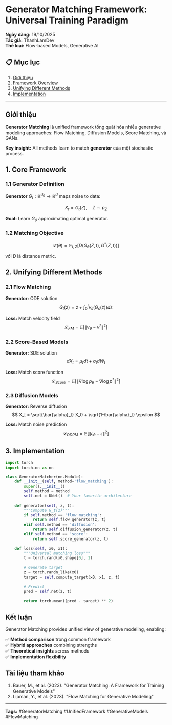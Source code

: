 # Generator Matching Framework: Universal Training Paradigm

**Ngày đăng:** 19/10/2025  
**Tác giả:** ThanhLamDev  
**Thể loại:** Flow-based Models, Generative AI

## 📋 Mục lục
1. [Giới thiệu](#giới-thiệu)
2. [Framework Overview](#framework-overview)
3. [Unifying Different Methods](#unifying-different-methods)
4. [Implementation](#implementation)

---

## Giới thiệu

**Generator Matching** là unified framework tổng quát hóa nhiều generative modeling approaches: Flow Matching, Diffusion Models, Score Matching, và GANs.

**Key insight:** All methods learn to match **generator** của một stochastic process.

## 1. Core Framework

### 1.1 Generator Definition

**Generator** $G_t: \mathbb{R}^{d_0} \to \mathbb{R}^d$ maps noise to data:

$$
X_t = G_t(Z), \quad Z \sim p_Z
$$

**Goal:** Learn $G_\theta$ approximating optimal generator.

### 1.2 Matching Objective

$$
\mathcal{L}(\theta) = \mathbb{E}_{t, Z}\left[D(G_\theta(Z, t), G^*(Z, t))\right]
$$

với $D$ là distance metric.

## 2. Unifying Different Methods

### 2.1 Flow Matching

**Generator:** ODE solution
$$
G_t(z) = z + \int_0^t v_s(G_s(z)) ds
$$

**Loss:** Match velocity field
$$
\mathcal{L}_{FM} = \mathbb{E}[\|v_\theta - v^*\|^2]
$$

### 2.2 Score-Based Models

**Generator:** SDE solution
$$
dX_t = \mu_t dt + \sigma_t dW_t
$$

**Loss:** Match score function
$$
\mathcal{L}_{Score} = \mathbb{E}[\|\nabla \log p_\theta - \nabla \log p^*\|^2]
$$

### 2.3 Diffusion Models

**Generator:** Reverse diffusion
$$
X_t = \sqrt{\bar{\alpha}_t} X_0 + \sqrt{1-\bar{\alpha}_t} \epsilon
$$

**Loss:** Match noise prediction
$$
\mathcal{L}_{DDPM} = \mathbb{E}[\|\epsilon_\theta - \epsilon\|^2]
$$

## 3. Implementation

```python
import torch
import torch.nn as nn

class GeneratorMatcher(nn.Module):
    def __init__(self, method='flow_matching'):
        super().__init__()
        self.method = method
        self.net = UNet()  # Your favorite architecture
    
    def generator(self, z, t):
        """Compute G_t(z)"""
        if self.method == 'flow_matching':
            return self.flow_generator(z, t)
        elif self.method == 'diffusion':
            return self.diffusion_generator(z, t)
        elif self.method == 'score':
            return self.score_generator(z, t)
    
    def loss(self, x0, x1):
        """Universal matching loss"""
        t = torch.rand(x0.shape[0], 1)
        
        # Generate target
        z = torch.randn_like(x0)
        target = self.compute_target(x0, x1, z, t)
        
        # Predict
        pred = self.net(z, t)
        
        return torch.mean((pred - target) ** 2)
```

## Kết luận

Generator Matching provides unified view of generative modeling, enabling:

✅ **Method comparison** trong common framework  
✅ **Hybrid approaches** combining strengths  
✅ **Theoretical insights** across methods  
✅ **Implementation flexibility**

## Tài liệu tham khảo

1. Bauer, M., et al. (2023). "Generator Matching: A Framework for Training Generative Models"
2. Lipman, Y., et al. (2023). "Flow Matching for Generative Modeling"

---

**Tags:** #GeneratorMatching #UnifiedFramework #GenerativeModels #FlowMatching
